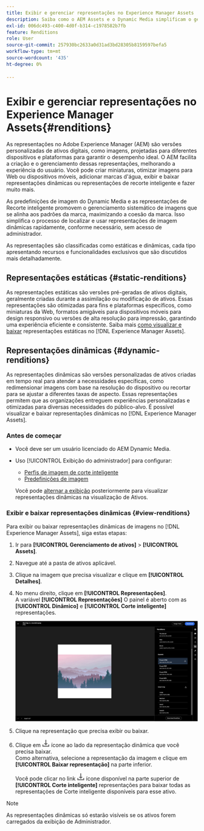 ```yaml
---
title: Exibir e gerenciar representações no Experience Manager Assets
description: Saiba como o AEM Assets e o Dynamic Media simplificam o gerenciamento eficiente de imagens com representações de imagem estáticas e dinâmicas.
exl-id: 006dc493-c400-4d0f-b314-c1978582b7fb
feature: Renditions
role: User
source-git-commit: 257930bc2633a0d31ad3bd28305b8159597befa5
workflow-type: tm+mt
source-wordcount: '435'
ht-degree: 0%

---
```


# Exibir e gerenciar representações no Experience Manager Assets{#renditions}

As representações no Adobe Experience Manager (AEM) são versões personalizadas de ativos digitais, como imagens, projetadas para diferentes dispositivos e plataformas para garantir o desempenho ideal. O AEM facilita a criação e o gerenciamento dessas representações, melhorando a experiência do usuário. Você pode criar miniaturas, otimizar imagens para Web ou dispositivos móveis, adicionar marcas d&#39;água, exibir e baixar representações dinâmicas ou representações de recorte inteligente e fazer muito mais.

As predefinições de imagem do Dynamic Media e as representações de Recorte inteligente promovem o gerenciamento sistemático de imagens que se alinha aos padrões da marca, maximizando a coesão da marca. Isso simplifica o processo de localizar e usar representações de imagem dinâmicas rapidamente, conforme necessário, sem acesso de administrador.

As representações são classificadas como estáticas e dinâmicas, cada tipo apresentando recursos e funcionalidades exclusivos que são discutidos mais detalhadamente.

## Representações estáticas {#static-renditions}

As representações estáticas são versões pré-geradas de ativos digitais, geralmente criadas durante a assimilação ou modificação de ativos. Essas representações são otimizadas para fins e plataformas específicos, como miniaturas da Web, formatos amigáveis para dispositivos móveis para design responsivo ou versões de alta resolução para impressão, garantindo uma experiência eficiente e consistente.
Saiba mais [como visualizar e baixar](#view-dynamic-renditions) representações estáticas no [!DNL Experience Manager Assets].

## Representações dinâmicas {#dynamic-renditions}

As representações dinâmicas são versões personalizadas de ativos criadas em tempo real para atender a necessidades específicas, como redimensionar imagens com base na resolução do dispositivo ou recortar para se ajustar a diferentes taxas de aspecto.
Essas representações permitem que as organizações entreguem experiências personalizadas e otimizadas para diversas necessidades do público-alvo. É possível visualizar e baixar representações dinâmicas no [!DNL Experience Manager Assets].

### Antes de começar

* Você deve ser um usuário licenciado do AEM Dynamic Media.

* Uso [!UICONTROL Exibição do administrador] para configurar:
   * [Perfis de imagem de corte inteligente](/help/assets/dynamic-media/image-profiles.md#creating-image-profiles)
   * [Predefinições de imagem](/help/assets/dynamic-media/managing-image-presets.md)

  Você pode [alternar a exibição](/help/assets/assets-view-introduction.md#how-to-access-assets-view) posteriormente para visualizar representações dinâmicas na visualização de Ativos.

### Exibir e baixar representações dinâmicas {#view-renditions}

Para exibir ou baixar representações dinâmicas de imagens no [!DNL Experience Manager Assets], siga estas etapas:

1. Ir para **[!UICONTROL Gerenciamento de ativos]** > **[!UICONTROL Assets]**.

1. Navegue até a pasta de ativos aplicável.

1. Clique na imagem que precisa visualizar e clique em **[!UICONTROL Detalhes]**.

1. No menu direito, clique em **[!UICONTROL Representações]**. <br> A variável **[!UICONTROL Representações]** O painel é aberto com as **[!UICONTROL Dinâmico]** e **[!UICONTROL Corte inteligente]** representações.

   ![representações dinâmicas](assets/preset_smart_crop.png)
   <!-- ![dynamic renditions](assets/preset_smart_crop_view.png) -->

1. Clique na representação que precisa exibir ou baixar.

1. Clique em ![ícone de download](assets/do-not-localize/download-icon.png) ícone ao lado da representação dinâmica que você precisa baixar. <br> Como alternativa, selecione a representação da imagem e clique em **[!UICONTROL Baixar representação]** na parte inferior.

   Você pode clicar no link ![ícone de download](assets/do-not-localize/download-icon.png) ícone disponível na parte superior de **[!UICONTROL Corte inteligente]** representações para baixar todas as representações de Corte inteligente disponíveis para esse ativo.

>[!NOTE]
>
>As representações dinâmicas só estarão visíveis se os ativos forem carregados da exibição de Administrador.
